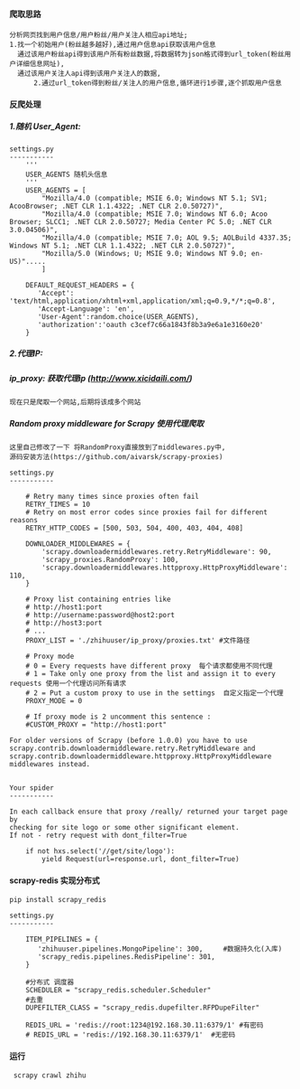 
#### 爬取思路
    分析网页找到用户信息/用户粉丝/用户关注人相应api地址;
    1.找一个初始用户(粉丝越多越好),通过用户信息api获取该用户信息
      通过该用户粉丝api得到该用户所有粉丝数据,将数据转为json格式得到url_token(粉丝用户详细信息网址),
      通过该用户关注人api得到该用户关注人的数据, 
          2.通过url_token得到粉丝/关注人的用户信息,循环进行1步骤,逐个抓取用户信息




#### 反爬处理


##### 1.随机 User_Agent:

    settings.py
    -----------
        '''
        USER_AGENTS 随机头信息
        '''
        USER_AGENTS = [
            "Mozilla/4.0 (compatible; MSIE 6.0; Windows NT 5.1; SV1; AcooBrowser; .NET CLR 1.1.4322; .NET CLR 2.0.50727)",
            "Mozilla/4.0 (compatible; MSIE 7.0; Windows NT 6.0; Acoo Browser; SLCC1; .NET CLR 2.0.50727; Media Center PC 5.0; .NET CLR 3.0.04506)",
            "Mozilla/4.0 (compatible; MSIE 7.0; AOL 9.5; AOLBuild 4337.35; Windows NT 5.1; .NET CLR 1.1.4322; .NET CLR 2.0.50727)",
            "Mozilla/5.0 (Windows; U; MSIE 9.0; Windows NT 9.0; en-US)".....
            ]
            
        DEFAULT_REQUEST_HEADERS = {
           'Accept': 'text/html,application/xhtml+xml,application/xml;q=0.9,*/*;q=0.8',
           'Accept-Language': 'en',
           'User-Agent':random.choice(USER_AGENTS),
           'authorization':'oauth c3cef7c66a1843f8b3a9e6a1e3160e20'
        }

##### 2.代理IP:
##### ip_proxy: 获取代理ip (http://www.xicidaili.com/)
    现在只是爬取一个网站,后期将该成多个网站


##### Random proxy middleware for Scrapy  使用代理爬取
    这里自己修改了一下 将RandomProxy直接放到了middlewares.py中,
    源码安装方法(https://github.com/aivarsk/scrapy-proxies)

    settings.py
    -----------

        # Retry many times since proxies often fail
        RETRY_TIMES = 10
        # Retry on most error codes since proxies fail for different reasons
        RETRY_HTTP_CODES = [500, 503, 504, 400, 403, 404, 408]

        DOWNLOADER_MIDDLEWARES = {
            'scrapy.downloadermiddlewares.retry.RetryMiddleware': 90,
            'scrapy_proxies.RandomProxy': 100,
            'scrapy.downloadermiddlewares.httpproxy.HttpProxyMiddleware': 110,
        }

        # Proxy list containing entries like
        # http://host1:port
        # http://username:password@host2:port
        # http://host3:port
        # ...
        PROXY_LIST = './zhihuuser/ip_proxy/proxies.txt' #文件路径

        # Proxy mode
        # 0 = Every requests have different proxy  每个请求都使用不同代理
        # 1 = Take only one proxy from the list and assign it to every requests 使用一个代理访问所有请求
        # 2 = Put a custom proxy to use in the settings  自定义指定一个代理
        PROXY_MODE = 0

        # If proxy mode is 2 uncomment this sentence :
        #CUSTOM_PROXY = "http://host1:port"

    For older versions of Scrapy (before 1.0.0) you have to use
    scrapy.contrib.downloadermiddleware.retry.RetryMiddleware and
    scrapy.contrib.downloadermiddleware.httpproxy.HttpProxyMiddleware
    middlewares instead.


    Your spider
    -----------

    In each callback ensure that proxy /really/ returned your target page by
    checking for site logo or some other significant element.
    If not - retry request with dont_filter=True

        if not hxs.select('//get/site/logo'):
            yield Request(url=response.url, dont_filter=True)




#### scrapy-redis 实现分布式

    pip install scrapy_redis

    settings.py
    -----------

        ITEM_PIPELINES = {
           'zhihuuser.pipelines.MongoPipeline': 300,     #数据持久化(入库)
           'scrapy_redis.pipelines.RedisPipeline': 301,
        }
    
        #分布式 调度器
        SCHEDULER = "scrapy_redis.scheduler.Scheduler"
        #去重
        DUPEFILTER_CLASS = "scrapy_redis.dupefilter.RFPDupeFilter"
    
        REDIS_URL = 'redis://root:1234@192.168.30.11:6379/1' #有密码
        # REDIS_URL = 'redis://192.168.30.11:6379/1'  #无密码
        
#### 运行

     scrapy crawl zhihu





